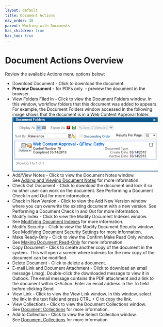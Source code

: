 ```yaml
---
layout: default
title: Document Actions
nav_order: 10
parent: Working with Documents
has_children: true
has_toc: true
---
```

# Document Actions Overview
Review the available Actions menu options below:
- Download Document - Click to download the document.
- **Preview Document** - for PDFs only  - preview the document in the browser.
- View Folders Filed In - Click to view the Document Folders window. In this window, workflow folders that this document was added to appears. For example, the Document Folders window accessed in the following image shows that the document is in a Web Content Approval folder.  
    ![](/assets/images/document-folders-window.PNG)
- Add/View Notes - Click to view the Document Notes window. See [Adding and Viewing Document Notes](https://qaprod.qflow.com/QAction_help//q-action_um_topics/Adding_and_Viewing_Document_Notes.htm) for more information.
- Check Out Document - Click to download the document and lock it so no other user can work on the document. See Performing a Document Check In and Out for more information.
- Check in New Version - Click to view the Add New Version window where you can overwrite the existing document with a new version. See Performing a Document Check In and Out for more information.
- Modify Index - Click to view the Modify Document Indexes window. See [Modifying Document Indexes](https://qaprod.qflow.com/QAction_help//q-action_um_topics/Modifying_Indexes.htm) for more information.
- Modify Security - Click to view the Modify Document Security window. See [Modifying Document Security Settings](https://qaprod.qflow.com/QAction_help//q-action_um_topics/Modifying_Security_Settings.htm) for more information.
- Make Ready-Only - Click to view the Confirm Make Read Only window. See [Making Document Read-Only](https://qaprod.qflow.com/QAction_help//q-action_um_topics/Making_Documents_Read-Only.htm) for more information.
- Copy Document - Click to create another copy of the document in the system.  This will open a screen where indexes for the new copy of the document can be modified.
- Delete Document - Click to delete a document.
- E-mail Link and Document Attachment - Click to download an email message (.msg). Double-click the downloaded message to view it in Outlook. The email message contains the PDF attachment and a link to the document within Q-Action. Enter an email address in the To field before clicking Send.
- View Link - Click to view the View Link window. In this window, select the link in the text field and press CTRL + C to copy the link.
- View Collections - Click to view the Document Collections window. See [Document Collections](https://qaprod.qflow.com/QAction_help//interface-topics/Document_Collections.htm) for more information.
- Add to Collection - Click to view the Select Collection window. See [Document Collections](https://qaprod.qflow.com/QAction_help//interface-topics/Document_Collections.htm) for more information.